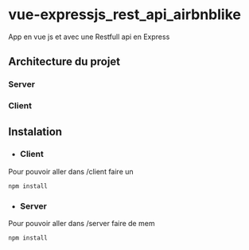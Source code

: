 # vue-expressjs_rest_api_airbnblike

App en vue js et avec une Restfull api en Express

## Architecture du projet 
### Server


### Client

## Instalation

 - ### Client

Pour pouvoir aller dans /client faire un

	npm install

 - ### Server

Pour pouvoir aller dans /server faire de mem

	npm install

  

<!--stackedit_data:
eyJoaXN0b3J5IjpbLTE5Nzg2NTIyNDcsLTMzMjQ1NTM2M119
-->